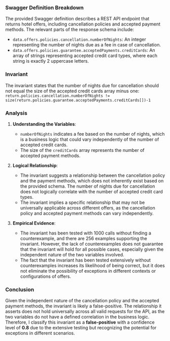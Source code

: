 ### Swagger Definition Breakdown
The provided Swagger definition describes a REST API endpoint that returns hotel offers, including cancellation policies and accepted payment methods. The relevant parts of the response schema include:
- `data.offers.policies.cancellation.numberOfNights`: An integer representing the number of nights due as a fee in case of cancellation.
- `data.offers.policies.guarantee.acceptedPayments.creditCards`: An array of strings representing accepted credit card types, where each string is exactly 2 uppercase letters.

### Invariant
The invariant states that the number of nights due for cancellation should not equal the size of the accepted credit cards array minus one:
`return.policies.cancellation.numberOfNights != size(return.policies.guarantee.acceptedPayments.creditCards[])-1`

### Analysis
1. **Understanding the Variables**:
   - `numberOfNights` indicates a fee based on the number of nights, which is a business logic that could vary independently of the number of accepted credit cards.
   - The size of the `creditCards` array represents the number of accepted payment methods.

2. **Logical Relationship**:
   - The invariant suggests a relationship between the cancellation policy and the payment methods, which does not inherently exist based on the provided schema. The number of nights due for cancellation does not logically correlate with the number of accepted credit card types.
   - The invariant implies a specific relationship that may not be universally applicable across different offers, as the cancellation policy and accepted payment methods can vary independently.

3. **Empirical Evidence**:
   - The invariant has been tested with 1000 calls without finding a counterexample, and there are 256 examples supporting the invariant. However, the lack of counterexamples does not guarantee that the invariant will hold for all possible cases, especially given the independent nature of the two variables involved.
   - The fact that the invariant has been tested extensively without counterexamples increases its likelihood of being correct, but it does not eliminate the possibility of exceptions in different contexts or configurations of offers.

### Conclusion
Given the independent nature of the cancellation policy and the accepted payment methods, the invariant is likely a false-positive. The relationship it asserts does not hold universally across all valid requests for the API, as the two variables do not have a defined correlation in the business logic. Therefore, I classify this invariant as a **false-positive** with a confidence level of **0.8** due to the extensive testing but recognizing the potential for exceptions in different scenarios.
